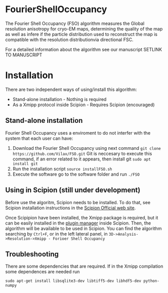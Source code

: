 # FourierShellOccupancy

The Fourier Shell Occupancy (FSO) algorithm measures the Global resolution anisotropy for cryo-EM maps, determining the quality of the map as well as infere if the particle distribution used to reconstruct the map is compatible with the resolution distributionvia directional FSC.

For a detailed information about the algorithm see our manuscript SETLINK TO MANUSCRIPT

# Installation

There are two independent ways of using/install this algorithm:

* Stand-alone installation - Nothing is required
* As a Xmipp protocol inside Scipion - Requires Scipion (encouraged)

## Stand-alone installation

Fourier Shell Occupancy uses a enviroment to do not interfer with the system that each user can have:

1) Download the Fourier Shell Occupancy using next command
```git clone https://github.com/Vilax/FSO.git```
Git is neccesary to execute this command, if an error related to it appears, then install git `sudo apt install git`
2) Run the installation script
```source installFSO.sh```
3) Execute the software go to the software folder and run
```./FSO```


## Using in Scipion (still under development)

Before use the algoritm, Scipion needs to be installed. To do that, see Scipion installation instructions in the [Scipion Official web site](http://scipion.i2pc.es/).

Once Scipipion have been installed, the Xmipp package is required, but it can be easily installed in the [plugin manager](https://scipion-em.github.io/docs/docs/user/plugin-manager.html#plugin-manager) inside Scipion.
Then, the algorithm will be available to be used in Scipion. You can find the algorithm searching by `Ctrl+F`, or in the left lateral panel, in `3D->Analysis->Resolution->Xmipp - Forioer Shell Occupancy`

## Troubleshooting

There are some dependencies that are required. If in the Xmipp compilation some dependences are needed run
```
sudo apt-get install libsqlite3-dev libtiff5-dev libhdf5-dev python-numpy
```



